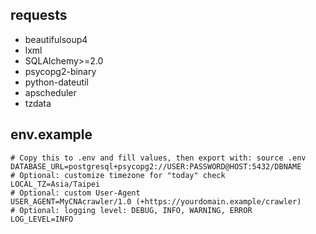 ## requests
 - beautifulsoup4
 - lxml
 - SQLAlchemy>=2.0
 - psycopg2-binary
 - python-dateutil
 - apscheduler
 - tzdata

## env.example
```
# Copy this to .env and fill values, then export with: source .env
DATABASE_URL=postgresql+psycopg2://USER:PASSWORD@HOST:5432/DBNAME
# Optional: customize timezone for "today" check
LOCAL_TZ=Asia/Taipei
# Optional: custom User-Agent
USER_AGENT=MyCNAcrawler/1.0 (+https://yourdomain.example/crawler)
# Optional: logging level: DEBUG, INFO, WARNING, ERROR
LOG_LEVEL=INFO
```
